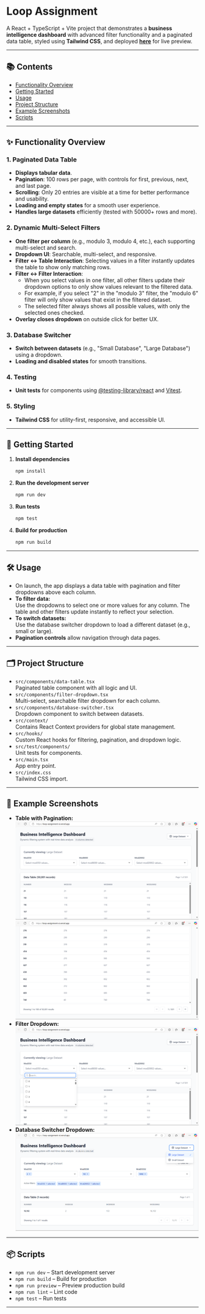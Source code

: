 # Loop Assignment

A React + TypeScript + Vite project that demonstrates a **business intelligence dashboard** with advanced filter functionality and a paginated data table, styled using **Tailwind CSS**, and deployed [**here**](https://loop-assignment-xi.vercel.app/) for live preview.

---


## 📚 Contents

- [Functionality Overview](#-functionality-overview)
- [Getting Started](#-getting-started)
- [Usage](#-usage)
- [Project Structure](#-project-structure)
- [Example Screenshots](#-example-screenshots)
- [Scripts](#-scripts)


---

## ✨ Functionality Overview

### 1. Paginated Data Table

- **Displays tabular data**.
- **Pagination**: 100 rows per page, with controls for first, previous, next, and last page.
- **Scrolling**: Only 20 entries are visible at a time for better performance and usability.
- **Loading and empty states** for a smooth user experience.
- **Handles large datasets** efficiently (tested with 50000+ rows and more).

### 2. Dynamic Multi-Select Filters

- **One filter per column** (e.g., modulo 3, modulo 4, etc.), each supporting multi-select and search.
- **Dropdown UI**: Searchable, multi-select, and responsive.
- **Filter ↔ Table Interaction**: Selecting values in a filter instantly updates the table to show only matching rows.
- **Filter ↔ Filter Interaction**:  
  - When you select values in one filter, all other filters update their dropdown options to only show values relevant to the filtered data.
  - For example, if you select "2" in the "modulo 3" filter, the "modulo 6" filter will only show values that exist in the filtered dataset.
  - The selected filter always shows all possible values, with only the selected ones checked.
- **Overlay closes dropdown** on outside click for better UX.

### 3. Database Switcher

- **Switch between datasets** (e.g., "Small Database", "Large Database") using a dropdown.
- **Loading and disabled states** for smooth transitions.

### 4. Testing

- **Unit tests** for components using [@testing-library/react](https://testing-library.com/docs/react-testing-library/intro/) and [Vitest](https://vitest.dev/).

### 5. Styling

- **Tailwind CSS** for utility-first, responsive, and accessible UI.

---

## 🚀 Getting Started

1. **Install dependencies**
   ```sh
   npm install
   ```

2. **Run the development server**
   ```sh
   npm run dev
   ```

3. **Run tests**
   ```sh
   npm test
   ```

4. **Build for production**
   ```sh
   npm run build
   ```

---

## 🛠 Usage

- On launch, the app displays a data table with pagination and filter dropdowns above each column.
- **To filter data:**  
  Use the dropdowns to select one or more values for any column. The table and other filters update instantly to reflect your selection.
- **To switch datasets:**  
  Use the database switcher dropdown to load a different dataset (e.g., small or large).
- **Pagination controls** allow navigation through data pages.

---

## 🗂 Project Structure

- `src/components/data-table.tsx`  
  Paginated table component with all logic and UI.
- `src/components/filter-dropdown.tsx`  
  Multi-select, searchable filter dropdown for each column.
- `src/components/database-switcher.tsx`  
  Dropdown component to switch between datasets.
- `src/context/`  
  Contains React Context providers for global state management.
- `src/hooks/`  
  Custom React hooks for filtering, pagination, and dropdown logic.
- `src/test/components/`  
  Unit tests for components.
- `src/main.tsx`  
  App entry point.
- `src/index.css`  
  Tailwind CSS import.

---

## 📸 Example Screenshots

- **Table with Pagination:**  
  ![Table Example](./screenshots/img1.png)
  ![Table Example](./screenshots/img2.png)
- **Filter Dropdown:**  
  ![Filter Example](./screenshots/img3.png)
- **Database Switcher Dropdown:**  
  ![Switcher Example](./screenshots/img4.png)

---

## 📦 Scripts

- `npm run dev` – Start development server
- `npm run build` – Build for production
- `npm run preview` – Preview production build
- `npm run lint` – Lint code
- `npm test` – Run tests

---

